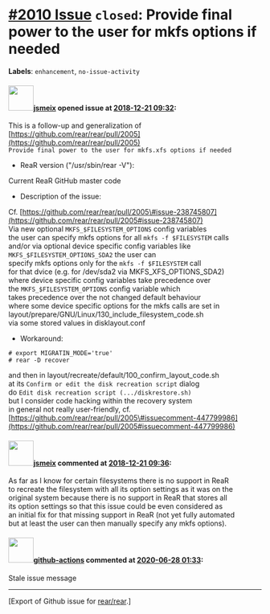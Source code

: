[\#2010 Issue](https://github.com/rear/rear/issues/2010) `closed`: Provide final power to the user for mkfs options if needed
=============================================================================================================================

**Labels**: `enhancement`, `no-issue-activity`

#### <img src="https://avatars.githubusercontent.com/u/1788608?u=925fc54e2ce01551392622446ece427f51e2f0ce&v=4" width="50">[jsmeix](https://github.com/jsmeix) opened issue at [2018-12-21 09:32](https://github.com/rear/rear/issues/2010):

This is a follow-up and generalization of  
[https://github.com/rear/rear/pull/2005](https://github.com/rear/rear/pull/2005)  
`Provide final power to the user for mkfs.xfs options if needed`

-   ReaR version ("/usr/sbin/rear -V"):

Current ReaR GitHub master code

-   Description of the issue:

Cf.
[https://github.com/rear/rear/pull/2005\#issue-238745807](https://github.com/rear/rear/pull/2005#issue-238745807)  
Via new optional `MKFS_$FILESYSTEM_OPTIONS` config variables  
the user can specify mkfs options for all `mkfs -f $FILESYSTEM` calls  
and/or via optional device specific config variables like  
`MKFS_$FILESYSTEM_OPTIONS_SDA2` the user can  
specify mkfs options only for the `mkfs -f $FILESYSTEM` call  
for that dvice (e.g. for /dev/sda2 via MKFS\_XFS\_OPTIONS\_SDA2)  
where device specific config variables take precedence over  
the `MKFS_$FILESYSTEM_OPTIONS` config variable which  
takes precedence over the not changed default behaviour  
where some device specific options for the mkfs calls are set in  
layout/prepare/GNU/Linux/130\_include\_filesystem\_code.sh  
via some stored values in disklayout.conf

-   Workaround:

<!-- -->

    # export MIGRATIN_MODE='true'
    # rear -D recover

and then in layout/recreate/default/100\_confirm\_layout\_code.sh  
at its `Confirm or edit the disk recreation script` dialog  
do `Edit disk recreation script (.../diskrestore.sh)`  
but I consider code hacking within the recovery system  
in general not really user-friendly, cf.  
[https://github.com/rear/rear/pull/2005\#issuecomment-447799986](https://github.com/rear/rear/pull/2005#issuecomment-447799986)

#### <img src="https://avatars.githubusercontent.com/u/1788608?u=925fc54e2ce01551392622446ece427f51e2f0ce&v=4" width="50">[jsmeix](https://github.com/jsmeix) commented at [2018-12-21 09:36](https://github.com/rear/rear/issues/2010#issuecomment-449333258):

As far as I know for certain filesystems there is no support in ReaR  
to recreate the filesystem with all its option settings as it was on
the  
original system because there is no support in ReaR that stores all  
its option settings so that this issue could be even considered as  
an initial fix for that missing support in ReaR (not yet fully
automated  
but at least the user can then manually specify any mkfs options).

#### <img src="https://avatars.githubusercontent.com/in/15368?v=4" width="50">[github-actions](https://github.com/apps/github-actions) commented at [2020-06-28 01:33](https://github.com/rear/rear/issues/2010#issuecomment-650665304):

Stale issue message

------------------------------------------------------------------------

\[Export of Github issue for
[rear/rear](https://github.com/rear/rear).\]
